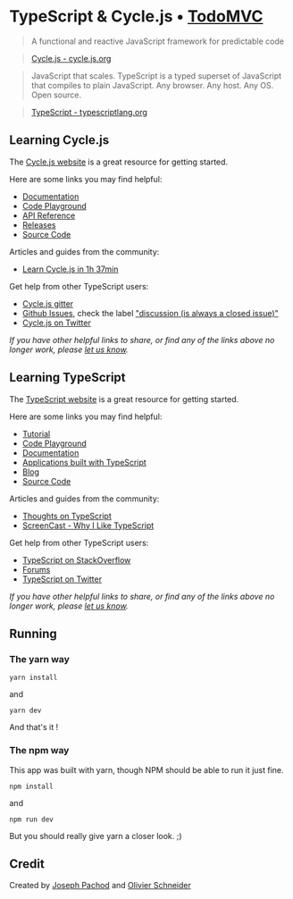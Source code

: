 # TypeScript & Cycle.js • [TodoMVC](http://todomvc.com)

> A functional and reactive JavaScript framework for predictable code

> [Cycle.js - cycle.js.org](https://cycle.js.org/)

> JavaScript that scales. TypeScript is a typed superset of JavaScript that compiles to plain JavaScript. Any browser. Any host. Any OS. Open source.

> [TypeScript - typescriptlang.org](http://www.typescriptlang.org/)

## Learning Cycle.js

The [Cycle.js website](https://cycle.js.org/) is a great resource for getting started.

Here are some links you may find helpful:

* [Documentation](https://cycle.js.org/getting-started.html)
* [Code Playground](http://widdersh.in/tricycle/)
* [API Reference](https://cycle.js.org/getting-started.html)
* [Releases](https://cycle.js.org/releases.html)
* [Source Code](https://github.com/cyclejs/cyclejs)

Articles and guides from the community:

* [Learn Cycle.js in 1h 37min](https://egghead.io/courses/cycle-js-fundamentals)

Get help from other TypeScript users:

* [Cycle.js gitter](https://gitter.im/cyclejs/cyclejs)
* [Github Issues](https://github.com/cyclejs/cyclejs/issues), check the label ["discussion (is always a closed issue)"](https://github.com/cyclejs/cyclejs/issues?q=label%3A%22discussion+%28is+always+a+closed+issue%29%22+is%3Aclosed)
* [Cycle.js on Twitter](http://twitter.com/cyclejs)

_If you have other helpful links to share, or find any of the links above no longer work, please [let us know](https://github.com/tastejs/todomvc/issues)._

## Learning TypeScript

The [TypeScript website](http://typescriptlang.org) is a great resource for getting started.

Here are some links you may find helpful:

* [Tutorial](http://www.typescriptlang.org/Tutorial)
* [Code Playground](http://www.typescriptlang.org/Playground)
* [Documentation](https://github.com/Microsoft/TypeScript/wiki)
* [Applications built with TypeScript](http://www.typescriptlang.org/Samples)
* [Blog](http://blogs.msdn.com/b/typescript)
* [Source Code](https://github.com/Microsoft/TypeScript)

Articles and guides from the community:

* [Thoughts on TypeScript](http://www.nczonline.net/blog/2012/10/04/thoughts-on-typescript)
* [ScreenCast - Why I Like TypeScript](https://www.youtube.com/watch?v=Mh5VQVfWTbs)

Get help from other TypeScript users:

* [TypeScript on StackOverflow](http://stackoverflow.com/questions/tagged/typescript)
* [Forums](https://github.com/Microsoft/TypeScript/issues)
* [TypeScript on Twitter](http://twitter.com/typescriptlang)

_If you have other helpful links to share, or find any of the links above no longer work, please [let us know](https://github.com/tastejs/todomvc/issues)._

## Running
### The yarn way
```
yarn install 
```
and
```
yarn dev 
```
And that's it !

### The npm way

This app was built with yarn, though NPM should be able to run it just fine.
```
npm install
```
and
```
npm run dev
```
But you should really give yarn a closer look. ;) 

## Credit

Created by [Joseph Pachod](https://github.com/cluelessjoe) and [Olivier Schneider](https://github.com/o-schneider) 
